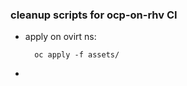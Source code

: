 ### cleanup scripts for ocp-on-rhv CI

- apply on ovirt ns:
  ```shell
    oc apply -f assets/

  ```
- 
